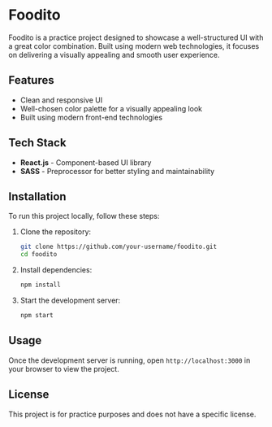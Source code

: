 # Foodito

Foodito is a practice project designed to showcase a well-structured UI with a great color combination. Built using modern web technologies, it focuses on delivering a visually appealing and smooth user experience.

## Features
- Clean and responsive UI
- Well-chosen color palette for a visually appealing look
- Built using modern front-end technologies

## Tech Stack
- **React.js** - Component-based UI library
- **SASS** - Preprocessor for better styling and maintainability

## Installation
To run this project locally, follow these steps:

1. Clone the repository:
   ```sh
   git clone https://github.com/your-username/foodito.git
   cd foodito
   ```

2. Install dependencies:
   ```sh
   npm install
   ```

3. Start the development server:
   ```sh
   npm start
   ```

## Usage
Once the development server is running, open `http://localhost:3000` in your browser to view the project.

## License
This project is for practice purposes and does not have a specific license.

